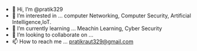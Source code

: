 - 👋 Hi, I’m @pratik329
- 👀 I’m interested in ... computer Networking, Computer Security, Artificial Intelligence,IoT.
- 🌱 I’m currently learning ... Meachin Learning, Cyber Security
- 💞️ I’m looking to collaborate on ...
- 📫 How to reach me ... pratikraut329@gmail.com
